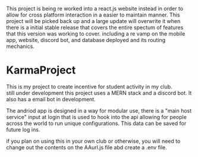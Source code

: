 This project is being re worked into a react.js website instead in order to allow for cross platform interaction in a easier to maintain manner. This project will be picked back up and a large update will overwrite it when there is a initial stable release that covers the entire spectum of features that this version was working to cover. including a re vamp on the mobile app, website, discord bot, and database deployed and its routing mechanics.

# KarmaProject
This is my project to create incentive for student activity in my club.<br>
still under development this project uses a MERN stack and a discord bot. It also has a email bot in development.

The andriod app is designed in a way for modular use, there is a "main host service" input at login that is used to hook into the api allowing for people across the world to run unique configurations. This data can be saved for future log ins. 

if you plan on using this in your own club or otherwise, you will need to change out the contents on the AAurl.js file abd create a .env file.
